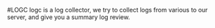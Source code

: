 #LOGC
logc is a log collector, we try to collect logs from various to our server, and give you a summary log review.
